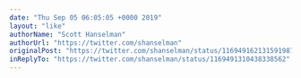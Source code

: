 ```yaml
---
date: "Thu Sep 05 06:05:05 +0000 2019"
layout: "like"
authorName: "Scott Hanselman"
authorUrl: "https://twitter.com/shanselman"
originalPost: "https://twitter.com/shanselman/status/1169491621315919872"
inReplyTo: "https://twitter.com/shanselman/status/1169491310438338562"
---
```

